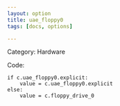 ```yaml
---
layout: option
title: uae_floppy0
tags: [docs, options]

---
```


Category: Hardware

Code:

    if c.uae_floppy0.explicit:
        value = c.uae_floppy0.explicit
    else:
        value = c.floppy_drive_0
